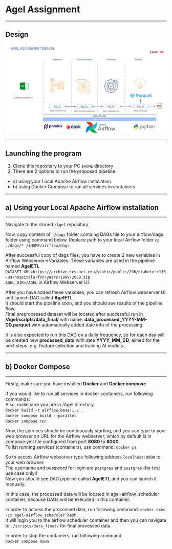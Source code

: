 # Agel Assignment 

*********************************************
## Design
![](/agel_design.png)


*********************************************
## Launching the program
1. Clone this repositary to your PC ``$HOME`` directory
2. There are 2 options to run the proposed pipeline:
- a) using your Local Apache Airflow installation
- b) using Docker Compose to run all services in containers

*********************************************
## a) Using your Local Apache Airflow installation
*********************************************
Navigate to the cloned `/Agel` repositary

Now, copy content of `./dags` folder containg DAGs file to your airflow/dags folder using command below.
Replace path to your local Airflow folder
``cp ./dags/* /$HOME/airflow/dags``

After successful copy of dags files, you have to create 2 new variables in Airflow Webserver->Variables:
These variables are used in the pipeline named **AgelETL**  
``DATASET_URL=https://archive.ics.uci.edu/static/public/296/diabetes+130-us+hospitals+for+years+1999-2008.zip``  
 ``AGEL_DIR=/AGEL`` in Airflow Webserver UI


After you have added these variables, you can refresh Airflow webserver UI and launch DAG called **AgelETL**.  
It should start the pipeline soon, and you should see results of the pipeline flow.   
Final preprocessed dataset will be located after successful run in **/Agel/scripts/data_final/** with name:
**data_processed_YYYY-MM-DD.parquet** with automatically added date info of the processing.

It is also expected to run this DAG on a daily frequency, so for each day will be created new **processed_data** with date **YYYY_MM_DD**, aimed for the next steps: e.g. feature selection and training AI models...




*********************************************
## b) Docker Compose
********************************************
Firstly, make sure you have installed **Docker**  and **Docker compose**

If you would like to run all services in docker containers, run following commands:  
Also, make sure you are in /Agel directory.  
``docker build -t airflow_base:1.2 .``  
``docker compose build --parallel``   
``docker compose run``  

Now, the services should be continuously starting, and you can type to your web browser an URL for the Airflow webserver,
which by default is in compose.yml file configured from port **8080** to **8000**.  
To list running services (containers), use command:
``docker ps ``   


So to access Airflow webserver type following address ``localhost:8000`` to your web browser.  
The username and password for login are `postgres` and `postgres` (for test use case only!)  
Now you should see DAG pipeline called **AgelETL** and you can launch it manually.

In this case, the processed data will be located in agel-airflow_scheduler container, because DAGs
will be executed in this container.   

In order to access the processed data, run following command:
``docker exec -it agel-airflow_scheduler bash``  
It will login you to the airflow scheduler container and then you can navigate to `./scripts/data_final/`
for final processed data.


In order to stop the containers, run following command:  
``docker compose down``

